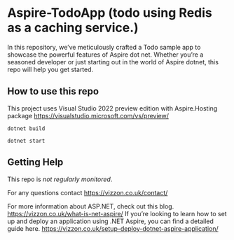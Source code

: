 
# Aspire-TodoApp (todo using Redis as a caching service.)

In this repository, we’ve meticulously crafted a Todo sample app to showcase the powerful features of Aspire dot net.  Whether you’re a seasoned developer or just starting out in the world of Aspire dotnet, this repo will help you get started. 

## How to use this repo

This project uses Visual Studio 2022 preview edition with Aspire.Hosting package https://visualstudio.microsoft.com/vs/preview/ 

```shell
dotnet build
```

```shell
dotnet start
```

## Getting Help

This repo is _not regularly monitored_.

For any questions contact https://vizzon.co.uk/contact/

For more information about ASP.NET, check out this blog. https://vizzon.co.uk/what-is-net-aspire/ If you’re looking to learn how to set up and deploy an application using .NET Aspire, you can find a detailed guide here. https://vizzon.co.uk/setup-deploy-dotnet-aspire-application/

